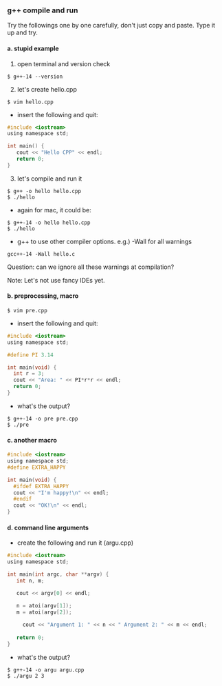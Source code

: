 

### g++ compile and run

Try the followings one by one carefully, don't just copy and paste. Type it up and try.

#### a. stupid example

1. open terminal and version check

```
$ g++-14 --version
```

2. let's create hello.cpp

```
$ vim hello.cpp
```

- insert the following and quit:

```c
#include <iostream>
using namespace std;

int main() {
   cout << "Hello CPP" << endl;
   return 0;
}
```

3. let's compile and run it

```
$ g++ -o hello hello.cpp
$ ./hello
```

- again for mac, it could be:

```
$ g++-14 -o hello hello.cpp
$ ./hello
```

- g++ to use other compiler options. e.g.) -Wall for all warnings

```
gcc++-14 -Wall hello.c
```

Question: can we ignore all these warnings at compilation?

Note: Let's not use fancy IDEs yet. 

#### b. preprocessing, macro

```
$ vim pre.cpp
```

- insert the following and quit:

```c
#include <iostream>
using namespace std;

#define PI 3.14

int main(void) {
  int r = 3;
  cout << "Area: " << PI*r*r << endl;
  return 0;
}
```

- what's the output?

```
$ g++-14 -o pre pre.cpp
$ ./pre
```

#### c. another macro

```c
#include <iostream>
using namespace std;
#define EXTRA_HAPPY

int main(void) {
  #ifdef EXTRA_HAPPY
  cout << "I'm happy!\n" << endl;
  #endif
  cout << "OK!\n" << endl;
}
```

#### d. command line arguments

- create the following and run it (argu.cpp)

```c
#include <iostream>
using namespace std;

int main(int argc, char **argv) {
   int n, m;

   cout << argv[0] << endl;
  
   n = atoi(argv[1]);
   m = atoi(argv[2]);

	 cout << "Argument 1: " << n << " Argument 2: " << m << endl;
  
   return 0;
}
```

- what's the output?

```
$ g++-14 -o argu argu.cpp
$ ./argu 2 3
```

